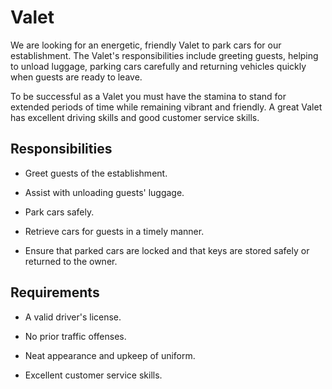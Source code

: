 # Valet

We are looking for an energetic, friendly Valet to park cars for our establishment. The Valet's responsibilities include greeting guests, helping to unload luggage, parking cars carefully and returning vehicles quickly when guests are ready to leave.

To be successful as a Valet you must have the stamina to stand for extended periods of time while remaining vibrant and friendly. A great Valet has excellent driving skills and good customer service skills.

## Responsibilities

* Greet guests of the establishment.

* Assist with unloading guests' luggage.

* Park cars safely.

* Retrieve cars for guests in a timely manner.

* Ensure that parked cars are locked and that keys are stored safely or returned to the owner.

## Requirements

* A valid driver's license.

* No prior traffic offenses.

* Neat appearance and upkeep of uniform.

* Excellent customer service skills.

